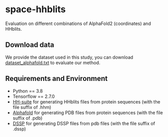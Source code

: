 # space-hhblits
Evaluation on different combinations of AlphaFold2 (coordinates) and HHblits.

## Download data
We provide the dataset used in this study,  you can download [dataset_alphafold.txt](https://github.com/Liuzhe30/space-hhblits/blob/main/data/dataset_alphafold.txt) to evaluate our method.

## Requirements and Environment
- Python == 3.8
- Tensorflow == 2.7.0
- [HH-suite](https://github.com/soedinglab/hh-suite) for generating HHblits files from protein sequences (with the file suffix of .hhm)
- [Alphafold](https://github.com/deepmind/alphafold) for generating PDB files from protein sequences (with the file suffix of .pdb)
- [DSSP](https://github.com/cmbi/dssp) for generating DSSP files from pdb files (with the file suffix of .dssp)